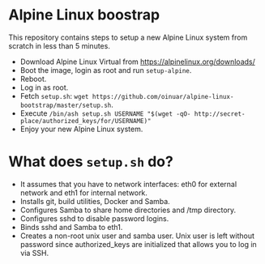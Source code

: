 # Alpine Linux boostrap

This repository contains steps to setup a new Alpine Linux system from scratch in less than 5 minutes.

- Download Alpine Linux Virtual from https://alpinelinux.org/downloads/
- Boot the image, login as root and run `setup-alpine`.
- Reboot.
- Log in as root.
- Fetch `setup.sh`: `wget https://github.com/oinuar/alpine-linux-bootstrap/master/setup.sh`.
- Execute `/bin/ash setup.sh USERNAME "$(wget -qO- http://secret-place/authorized_keys/for/USERNAME)"`
- Enjoy your new Alpine Linux system.

# What does `setup.sh` do?
- It assumes that you have to network interfaces: eth0 for external network and eth1 for internal network.
- Installs git, build utilities, Docker and Samba.
- Configures Samba to share home directories and /tmp directory.
- Configures sshd to disable password logins.
- Binds sshd and Samba to eth1.
- Creates a non-root unix user and samba user. Unix user is left without password since authorized_keys are initialized that allows you to log in via SSH.
